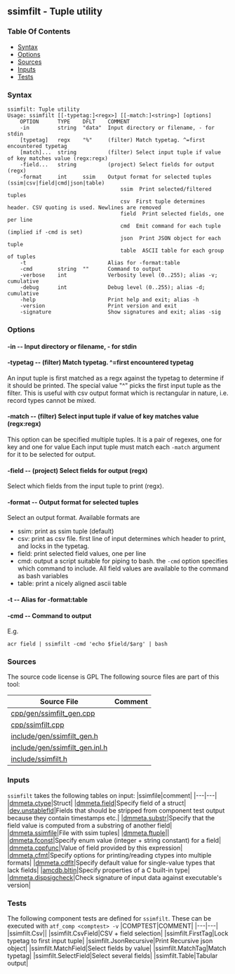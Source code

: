 ## ssimfilt - Tuple utility


### Table Of Contents
<a href="#table-of-contents"></a>
* [Syntax](#syntax)
* [Options](#options)
* [Sources](#sources)
* [Inputs](#inputs)
* [Tests](#tests)

### Syntax
<a href="#syntax"></a>
```
ssimfilt: Tuple utility
Usage: ssimfilt [[-typetag:]<regx>] [[-match:]<string>] [options]
    OPTION      TYPE    DFLT    COMMENT
    -in         string  "data"  Input directory or filename, - for stdin
    [typetag]   regx    "%"     (filter) Match typetag. ^=first encountered typetag
    [match]...  string          (filter) Select input tuple if value of key matches value (regx:regx)
    -field...   string          (project) Select fields for output (regx)
    -format     int     ssim    Output format for selected tuples (ssim|csv|field|cmd|json|table)
                                    ssim  Print selected/filtered tuples
                                    csv  First tuple determines header. CSV quoting is used. Newlines are removed
                                    field  Print selected fields, one per line
                                    cmd  Emit command for each tuple (implied if -cmd is set)
                                    json  Print JSON object for each tuple
                                    table  ASCII table for each group of tuples
    -t                          Alias for -format:table
    -cmd        string  ""      Command to output
    -verbose    int             Verbosity level (0..255); alias -v; cumulative
    -debug      int             Debug level (0..255); alias -d; cumulative
    -help                       Print help and exit; alias -h
    -version                    Print version and exit
    -signature                  Show signatures and exit; alias -sig

```

### Options
<a href="#options"></a>

#### -in -- Input directory or filename, - for stdin
<a href="#-in"></a>

#### -typetag -- (filter) Match typetag. ^=first encountered typetag
<a href="#-typetag"></a>

An input tuple is first matched as a regx against the typetag to determine if it should be printed.
The special value "^" picks the first input tuple as the filter. This is useful with csv
output format which is rectangular in nature, i.e. record types cannot be mixed.

#### -match -- (filter) Select input tuple if value of key matches value (regx:regx)
<a href="#-match"></a>

This option can be specified multiple tuples. It is a pair of regexes, one for key and one for value
Each input tuple must match each `-match` argument for it to be selected for output.

#### -field -- (project) Select fields for output (regx)
<a href="#-field"></a>

Select which fields from the input tuple to print (regx).

#### -format -- Output format for selected tuples
<a href="#-format"></a>

Select an output format.
Available formats are
- ssim: print as ssim tuple (default)
- csv: print as csv file. first line of input determines which header to print, and locks in the typetag.
- field: print selected field values, one per line
- cmd: output a script suitable for piping to bash. the `-cmd` option specifies which command to include.
All field values are available to the command as bash variables
- table: print a nicely aligned ascii table

#### -t -- Alias for -format:table
<a href="#-t"></a>

#### -cmd -- Command to output
<a href="#-cmd"></a>

E.g.
```
acr field | ssimfilt -cmd 'echo $field/$arg' | bash
```

### Sources
<a href="#sources"></a>
The source code license is GPL
The following source files are part of this tool:

|Source File|Comment|
|---|---|
|[cpp/gen/ssimfilt_gen.cpp](/cpp/gen/ssimfilt_gen.cpp)||
|[cpp/ssimfilt.cpp](/cpp/ssimfilt.cpp)||
|[include/gen/ssimfilt_gen.h](/include/gen/ssimfilt_gen.h)||
|[include/gen/ssimfilt_gen.inl.h](/include/gen/ssimfilt_gen.inl.h)||
|[include/ssimfilt.h](/include/ssimfilt.h)||

### Inputs
<a href="#inputs"></a>
`ssimfilt` takes the following tables on input:
|ssimfile|comment|
|---|---|
|[dmmeta.ctype](/txt/ssimdb/dmmeta/ctype.md)|Struct|
|[dmmeta.field](/txt/ssimdb/dmmeta/field.md)|Specify field of a struct|
|[dev.unstablefld](/txt/ssimdb/dev/unstablefld.md)|Fields that should be stripped from component test output because they contain timestamps etc.|
|[dmmeta.substr](/txt/ssimdb/dmmeta/substr.md)|Specify that the field value is computed from a substring of another field|
|[dmmeta.ssimfile](/txt/ssimdb/dmmeta/ssimfile.md)|File with ssim tuples|
|[dmmeta.ftuple](/txt/ssimdb/dmmeta/ftuple.md)||
|[dmmeta.fconst](/txt/ssimdb/dmmeta/fconst.md)|Specify enum value (integer + string constant) for a field|
|[dmmeta.cppfunc](/txt/ssimdb/dmmeta/cppfunc.md)|Value of field provided by this expression|
|[dmmeta.cfmt](/txt/ssimdb/dmmeta/cfmt.md)|Specify options for printing/reading ctypes into multiple formats|
|[dmmeta.cdflt](/txt/ssimdb/dmmeta/cdflt.md)|Specify default value for single-value types that lack fields|
|[amcdb.bltin](/txt/ssimdb/amcdb/bltin.md)|Specify properties of a C built-in type|
|[dmmeta.dispsigcheck](/txt/ssimdb/dmmeta/dispsigcheck.md)|Check signature of input data against executable's version|

### Tests
<a href="#tests"></a>
The following component tests are defined for `ssimfilt`.
These can be executed with `atf_comp <comptest> -v`
|COMPTEST|COMMENT|
|---|---|
|ssimfilt.Csv||
|ssimfilt.CsvField|CSV + field selection|
|ssimfilt.FirstTag|Lock typetag to first input tuple|
|ssimfilt.JsonRecursive|Print Recursive json object|
|ssimfilt.MatchField|Select fields by value|
|ssimfilt.MatchTag|Match typetag|
|ssimfilt.SelectField|Select several fields|
|ssimfilt.Table|Tabular output|

